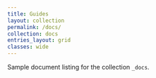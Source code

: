 ```yaml
---
title: Guides
layout: collection
permalink: /docs/
collection: docs
entries_layout: grid
classes: wide
---
```


Sample document listing for the collection `_docs`.
